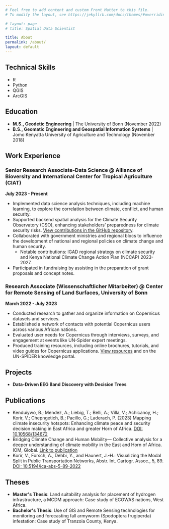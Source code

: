 ```yaml
---
# Feel free to add content and custom Front Matter to this file.
# To modify the layout, see https://jekyllrb.com/docs/themes/#overriding-theme-defaults

# layout: page
# title: Spatial Data Scientist

title: About
permalink: /about/
layout: default
---
```


## Technical Skills
- R
- Python
- QGIS
- ArcGIS

## Education
- **M.S., Geodetic Engineering** | The University of Bonn (November 2022)
- **B.S., Geomatic Engineering and Geospatial Information Systems** | Jomo Kenyatta University of Agriculture and Technology (November 2018)

## Work Experience

### Senior Research Associate-Data Science @ Alliance of Bioversity and International Center for Tropical Agriculture (CIAT)
**July 2023 - Present**
- Implemented data science analysis techniques, including machine learning, to explore the correlation between climate, conflict, and human security.
- Supported backend spatial analysis for the Climate Security Observatory (CSO), enhancing stakeholders’ preparedness for climate security risks. [View contributions in the GitHub repository](https://github.com/).
- Collaborated with government ministries and regional blocs to influence the development of national and regional policies on climate change and human security.
  - Notable contributions: IGAD regional strategy on climate security and Kenya National Climate Change Action Plan (NCCAP) 2023-2027.
- Participated in fundraising by assisting in the preparation of grant proposals and concept notes.

### Research Associate (Wissenschaftlicher Mitarbeiter) @ Center for Remote Sensing of Land Surfaces, University of Bonn
**March 2022 - July 2023**
- Conducted research to gather and organize information on Copernicus datasets and services.
- Established a network of contacts with potential Copernicus users across various African nations.
- Evaluated user needs for Copernicus through interviews, surveys, and engagement at events like UN-Spider expert meetings.
- Produced training resources, including online brochures, tutorials, and video guides for Copernicus applications. [View resources](https://www.zfl.uni-bonn.de/resources-1/training-module-handbook-contents/flood-module) and on the UN-SPIDER knowledge portal.

## Projects
- **Data-Driven EEG Band Discovery with Decision Trees**

## Publications
- Kenduiywo, B.; Mendez, A.; Liebig, T.; Belli, A.; Villa, V.; Achicanoy, H.; Korir, V.; Chepngetich, B.; Pacillo, G.; Laderach, P. (2023) Mapping climate insecurity hotspots: Enhancing climate peace and security decision making in East Africa and greater Horn of Africa. [DOI: 10.10568/134672](https://hdl.handle.net/10568/134672)
- Bridging Climate Change and Human Mobility— Collective analysis for a deeper understanding of climate mobility in the East and Horn of Africa. IOM, Global. [Link to publication](https://global.understanding-climate-mobility.org)
- Korir, V., Forsch, A., Dehbi, Y., and Haunert, J.-H.: Visualizing the Modal Split in Public Transportation Networks, Abstr. Int. Cartogr. Assoc., 5, 89. [DOI: 10.5194/ica-abs-5-89-2022](https://doi.org/10.5194/ica-abs-5-89-2022)

## Theses
- **Master's Thesis**: Land suitability analysis for placement of hydrogen infrastructure, a MCDM approach: Case study of ECOWAS nations, West Africa.
- **Bachelor's Thesis**: Use of GIS and Remote Sensing technologies for monitoring and forecasting fall armyworm (Spodoptera frugiperda) infestation: Case study of Tranzoia County, Kenya.
